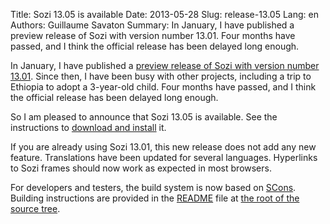 Title: Sozi 13.05 is available
Date: 2013-05-28
Slug: release-13.05
Lang: en
Authors: Guillaume Savaton
Summary:
    In January, I have published a preview release of Sozi with version number 13.01.
    Four months have passed, and I think the official release has been delayed long enough.

In January, I have published a [preview release of Sozi with version number 13.01](|filename|release-13.01.md).
Since then, I have been busy with other projects, including a trip to Ethiopia to adopt a 3-year-old child.
Four months have passed, and I think the official release has been delayed long enough.

So I am pleased to announce that Sozi 13.05 is available.
See the instructions to [download and install](|filename|/pages/en/install.md) it.

If you are already using Sozi 13.01, this new release does not add any new feature.
Translations have been updated for several languages.
Hyperlinks to Sozi frames should now work as expected in most browsers.

For developers and testers, the build system is now based on [SCons](http://www.scons.org/).
Building instructions are provided in the [README](https://github.com/sozi-projects/Sozi/blob/master/README.md) file
at [the root of the source tree](https://github.com/sozi-projects/Sozi).
